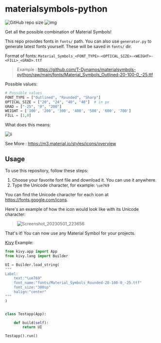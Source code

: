 # materialsymbols-python
![GitHub repo size](https://img.shields.io/github/repo-size/T-Dynamos/materialsymbols-python)
![img](https://img.shields.io/static/v1?label=fonts&message=504&color=yellow)

Get all the possible combination of Material Symbols!

This repo provides fonts in `fonts/` path. You can also use `generator.py` to generate latest fonts yourself. These will be saved in `fonts/` dir.

Format of fonts: `Material_Symbols_<FONT_TYPE>-<OPTICAL_SIZE>-<WEIGHT>-<FILL>_<GRAD>.ttf`

> Example : https://github.com/T-Dynamos/materialsymbols-python/raw/main/fonts/Material_Symbols_Outlined-20-100-0_-25.ttf

Possible values:
```python
# Possible values
FONT_TYPE = ["Outlined", "Rounded", "Sharp"]
OPTICAL_SIZE = ["20", "24", "40", "48"]  # in px
GRAD = ["-25", "0", "200"]
WEIGHT = ['100', '200', '300', '400', '500', '600', '700']
FILL = [1,0]
```
What does this means:

![ii](https://firebasestorage.googleapis.com/v0/b/design-spec/o/projects%2Fm3%2Fimages%2Fl1dshu8o-adjustable_attributes_1.gif?alt=media&token=3e4384c6-b15a-4654-8250-ae61f38f8533)

See More : https://m3.material.io/styles/icons/overview

## Usage
To use this repository, follow these steps:

1. Choose your favorite font file and download it. You can use it anywhere.
2. Type the Unicode character, for example: `\ue769`

You can find the Unicode character for each icon at https://fonts.google.com/icons.

Here's an example of how the icon would look like with its Unicode character:
> ![Screenshot_20230501_223656](https://user-images.githubusercontent.com/68729523/235493842-0de29262-b05d-4b8d-b2b4-e80b929d361d.png)

That's it! You can now use any Material Symbol for your projects.

[Kivy](https://github.com/kivy/kivy) Example:

```python
from kivy.app import App
from kivy.lang import Builder

UI = Builder.load_string(
"""
Label:
    text:"\ue769"
    font_name:"fonts/Material_Symbols_Rounded-20-100-0_-25.ttf"
    font_size:"300sp"
    halign:"center"
"""
)


class Testapp(App):

    def build(self):
        return UI

Testapp().run()
```
